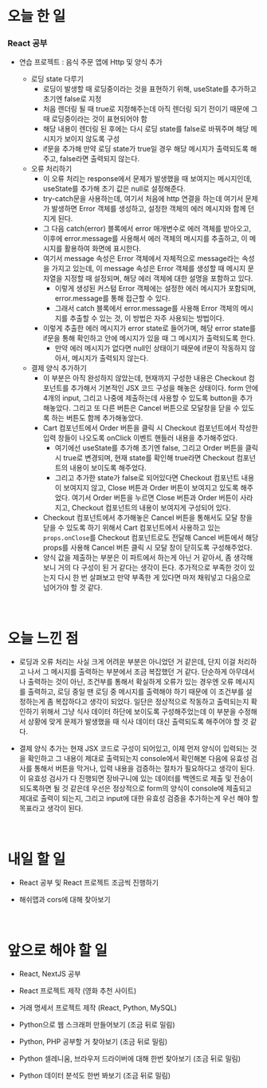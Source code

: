 # 오늘 한 일

### React 공부

- 연습 프로젝트 : 음식 주문 앱에 Http 및 양식 추가

  - 로딩 state 다루기
    - 로딩이 발생할 때 로딩중이라는 것을 표현하기 위해, useState를 추가하고 초기엔 false로 지정
    - 처음 렌더링 될 때 true로 지정해주는데 아직 렌더링 되기 전이기 때문에 그 때 로딩중이라는 것이 표현되어야 함
    - 해당 내용이 렌더링 된 후에는 다시 로딩 state를 false로 바꿔주며 해당 메시지가 보이지 않도록 구성
    - if문을 추가해 만약 로딩 state가 true일 경우 해당 메시지가 출력되도록 해주고, false라면 출력되지 않는다.
  - 오류 처리하기
    - 이 오류 처리는 response에서 문제가 발생했을 때 보여지는 메시지인데, useState를 추가해 초기 값은 null로 설정해준다.
    - try-catch문을 사용하는데, 여기서 처음에 http 연결을 하는데 여기서 문제가 발생하면 Error 객체를 생성하고, 설정한 객체의 에러 메시지와 함께 던지게 된다.
    - 그 다음 catch(error) 블록에서 error 매개변수로 에러 객체를 받아오고, 이후에 error.message를 사용해서 에러 객체의 메시지를 추출하고, 이 메시지를 활용하여 화면에 표시한다.
    - 여기서 message 속성은 Error 객체에서 자체적으로 message라는 속성을 가지고 있는데, 이 message 속성은 Error 객체를 생성할 때 메시지 문자열을 지정할 때 설정되며, 해당 에러 객체에 대한 설명을 포함하고 있다.
      - 이렇게 생성된 커스텀 Error 객체에는 설정한 에러 메시지가 포함되며, error.message를 통해 접근할 수 있다.
      - 그래서 catch 블록에서 error.message를 사용해 Error 객체의 메시지를 추출할 수 있는 것, 이 방법은 자주 사용되는 방법이다.
    - 이렇게 추출한 에러 메시지가 error state로 들어가며, 해당 error state를 if문을 통해 확인하고 안에 메시지가 있을 때 그 메시지가 출력되도록 한다.
      - 만약 에러 메시지가 없다면 null인 상태이기 때문에 if문이 작동하지 않아서, 메시지가 출력되지 않는다.
  - 결제 양식 추가하기
    - 이 부분은 아직 완성하지 않았는데, 현재까지 구성한 내용은 Checkout 컴포넌트를 추가해서 기본적인 JSX 코드 구성을 해놓은 상태이다. form 안에 4개의 input, 그리고 나중에 제출하는데 사용할 수 있도록 button을 추가해놓았다. 그리고 또 다른 버튼은 Cancel 버튼으로 모달창을 닫을 수 있도록 하는 버튼도 함께 추가해놓았다.
    - Cart 컴포넌트에서 Order 버튼을 클릭 시 Checkout 컴포넌트에서 작성한 입력 창들이 나오도록 onClick 이벤트 핸들러 내용을 추가해주었다.
      - 여기에선 useState를 추가해 초기엔 false, 그리고 Order 버튼을 클릭 시 true로 변경되며, 현재 state를 확인해 true라면 Checkout 컴포넌트의 내용이 보이도록 해주었다.
      - 그리고 추가한 state가 false로 되어있다면 Checkout 컴포넌트 내용이 보여지지 않고, Close 버튼과 Order 버튼이 보여지고 있도록 해주었다. 여기서 Order 버튼을 누르면 Close 버튼과 Order 버튼이 사라지고, Checkout 컴포넌트의 내용이 보여지게 구성되어 있다.
    - Checkout 컴포넌트에서 추가해놓은 Cancel 버튼을 통해서도 모달 창을 닫을 수 있도록 하기 위해서 Cart 컴포넌트에서 사용하고 있는 `props.onClose`를 Checkout 컴포넌트로도 전달해 Cancel 버튼에서 해당 props를 사용해 Cancel 버튼 클릭 시 모달 창이 닫히도록 구성해주었다.
    - 양식 값을 제출하는 부분은 이 파트에서 하는게 아닌 거 같아서, 좀 생각해보니 거의 다 구성이 된 거 같다는 생각이 든다. 추가적으로 부족한 것이 있는지 다시 한 번 살펴보고 만약 부족한 게 있다면 마저 채워넣고 다음으로 넘어가야 할 것 같다.

<br />

# 오늘 느낀 점

- 로딩과 오류 처리는 사실 크게 어려운 부분은 아니었던 거 같은데, 단지 이걸 처리하고 나서 그 메시지를 출력하는 부분에서 조금 복잡했던 거 같다. 단순하게 아무데서나 출력하는 것이 아닌, 조건부를 통해서 확실하게 오류가 있는 경우엔 오류 메시지를 출력하고, 로딩 중일 땐 로딩 중 메시지를 출력해야 하기 때문에 이 조건부를 설정하는게 좀 복잡하다고 생각이 되었다. 일단은 정상적으로 작동하고 출력되는지 확인하기 위해서 그냥 식사 데이터 하단에 보이도록 구성해주었는데 이 부분을 수정해서 상황에 맞게 문제가 발생했을 때 식사 데이터 대신 출력되도록 해주어야 할 것 같다.

- 결제 양식 추가는 현재 JSX 코드로 구성이 되어있고, 이제 먼저 양식이 입력되는 것을 확인하고 그 내용이 제대로 출력되는지 console에서 확인해본 다음에 유효성 검사를 통해서 버튼을 막거나, 입력 내용을 검증하는 절차가 필요하다고 생각이 된다. 이 유효성 검사가 다 진행되면 장바구니에 있는 데이터를 백엔드로 제출 및 전송이 되도록하면 될 것 같은데 우선은 정상적으로 form의 양식이 console에 제출되고 제대로 출력이 되는지, 그리고 input에 대한 유효성 검증을 추가하는게 우선 해야 할 목표라고 생각이 된다.

<br />

# 내일 할 일

- React 공부 및 React 프로젝트 조금씩 진행하기

- 해쉬맵과 cors에 대해 찾아보기

<br />

# 앞으로 해야 할 일

- React, NextJS 공부

- React 프로젝트 제작 (영화 추천 사이트)

- 거래 명세서 프로젝트 제작 (React, Python, MySQL)

- Python으로 웹 스크래퍼 만들어보기 (조금 뒤로 밀림)

- Python, PHP 공부할 거 찾아보기 (조금 뒤로 밀림)

- Python 셀레니움, 브라우저 드라이버에 대해 한번 찾아보기 (조금 뒤로 밀림)

- Python 데이터 분석도 한번 봐보기 (조금 뒤로 밀림)
